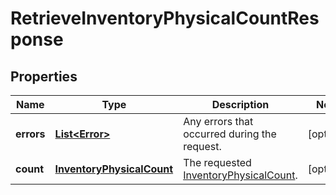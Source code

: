 
# RetrieveInventoryPhysicalCountResponse

## Properties
Name | Type | Description | Notes
------------ | ------------- | ------------- | -------------
**errors** | [**List&lt;Error&gt;**](Error.md) | Any errors that occurred during the request. |  [optional]
**count** | [**InventoryPhysicalCount**](InventoryPhysicalCount.md) | The requested [InventoryPhysicalCount](#type-inventoryphysicalcount). |  [optional]



